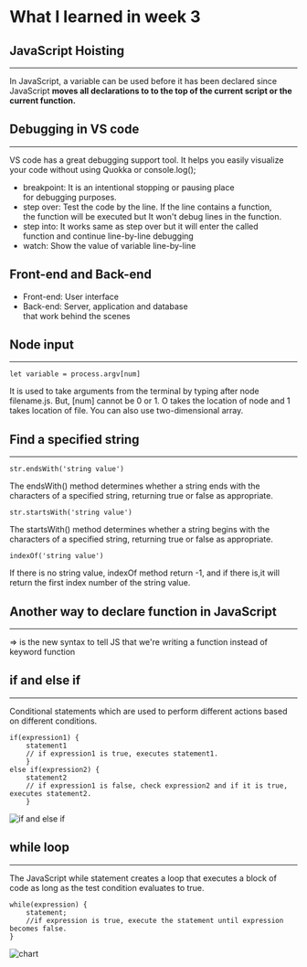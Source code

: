# What I learned in week 3

## JavaScript Hoisting
---
In JavaScript, a variable can be used before it has been declared since JavaScript **moves all declarations to to the top of the current script or the current function.** 

## Debugging in VS code
---
VS code has a great debugging support tool. It helps you easily visualize your code without using Quokka or console.log();

* breakpoint: It is an intentional stopping or pausing place\
 for debugging purposes.
* step over: Test the code by the line. If the line contains a function,\
 the function will be executed but It won't debug lines in the function.
* step into: It works same as step over but it will enter the called\
 function and continue line-by-line debugging
* watch: Show the value of variable line-by-line

## Front-end and Back-end
* Front-end: User interface
* Back-end: Server, application and database\
that work behind the scenes 

## Node input
---
```
let variable = process.argv[num]
```
It is used to take arguments from the terminal by typing after node filename.js. But, [num] cannot be 0 or 1. O takes the location of node and 1 takes location of file. You can also use two-dimensional array.

## Find a specified string 
---
```
str.endsWith('string value')
```
The endsWith() method determines whether a string ends with the characters of a specified string, returning true or false as appropriate.
```
str.startsWith('string value')
```
The startsWith() method determines whether a string begins with the characters of a specified string, returning true or false as appropriate.
```
indexOf('string value')
```
If there is no string value, indexOf method return -1, and if there is,it will return the first index number of the string value. 

## Another way to declare function in JavaScript
---
=> is the new syntax to tell JS that we're writing a function instead of keyword function

## if and else if 
---
Conditional statements which are used to perform different actions based on different conditions.
```
if(expression1) {
    statement1 
    // if expression1 is true, executes statement1.
    }
else if(expression2) { 
    statement2
    // if expression1 is false, check expression2 and if it is true, executes statement2.
    }    
```
![if and else if](https://www.javascripttutorial.net/wp-content/uploads/2016/08/JavaScript-if-else-statment.png)

## while loop  
---
The JavaScript while statement creates a loop that executes a block of code as long as the test condition evaluates to true.
```
while(expression) {
    statement;
    //if expression is true, execute the statement until expression becomes false.
}
```
![chart](https://www.javascripttutorial.net/wp-content/uploads/2016/08/JavaScript-while-loop.png)


